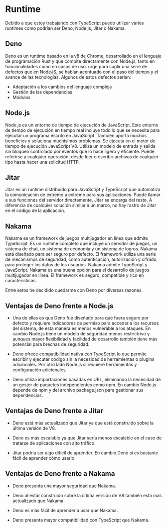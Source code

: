 # Runtime

Debido a que estoy trabajando con TypeScript puedo utilizar varios runtimes como podrían ser Deno, Node.js, Jitar o Nakama.

## Deno

Deno es un runtime basado en la v8 de Chrome, desarrollado en el lenguaje de programación Rust y que compite directamente con Node.js, tanto en funcionalidades como en casos de uso. urge para suplir una serie de defectos que en NodeJS, se habían acentuado con el paso del tiempo y el avance de las tecnologías. Algunos de estos defectos serían:
- Adaptación a los cambios del lenguaje compleja
- Gestión de las dependencias
- Módulos

## Node.js

Node.js es un entorno de tiempo de ejecución de JavaScript. Este entorno de tiempo de ejecución en tiempo real incluye todo lo que se necesita para ejecutar un programa escrito en JavaScript. También aporta muchos beneficios y soluciona muchísimos problemas. Se ejecuta en el motor de tiempo de ejecución JavaScript V8. Utiliza un modelo de entrada y salida sin bloqueo controlado por eventos que lo hace ligero y eficiente. Puede referirse a cualquier operación, desde leer o escribir archivos de cualquier tipo hasta hacer una solicitud HTTP. 

## Jitar

Jitar es un runtime distribuido para JavaScript y TypeScript que automatiza la comunicación de extremo a extremo para sus aplicaciones. Puede llamar a sus funciones del servidor directamente, Jitar se encarga del resto. A diferencia de cualquier solución similar a un marco, no hay rastro de Jitar en el código de la aplicación.

## Nakama

Nakama es un framework de juegos multijugador en línea que admite TypeScript. Es un runtime completo que incluye un servidor de juegos, un sistema de chat, un sistema de economía y un sistema de logros. Nakama está diseñado para ser seguro por defecto. El framework utiliza una serie de mecanismos de seguridad, como autenticación, autorización y cifrado, para proteger los datos de los usuarios. Nakama admite TypeScript y JavaScript. Nakama es una buena opción para el desarrollo de juegos multijugador en línea. El framework es seguro, compatible y rico en características.

Entre estos he decidido quedarme con Deno por diversas razones.

## Ventajas de Deno frente a Node.js

- Una de ellas es que Deno fue diseñado para que fuera seguro por defecto y requiere indicadores de permiso para acceder a los recursos del sistema, de esta manera es menos vulnerable a los ataques. En cambio Node.js tiene un modelo de seguridad menos restrictrivo y aunques mayor flexibilidad y facilidad de desarrollo también tiene más potencial para brechas de seguridad. 

- Deno ofrece compatibilidad nativa con TypeScript lo que permite escribir y ejecutar código sin la necesidad de herramientas o plugins adicionales. Por otro lado Node.js sí requiere herramientas y configuración adicionales.

- Deno utiliza importaciones basadas en URL, eliminando la necesidad de un gestor de paquetes independientes como npm. En cambio Node.js depende de npm y del archivo package.json para gestionar sus dependencias.

## Ventajas de Deno frente a Jitar

- Deno está más actualizado que Jitar ya que está construido sobre la última versión de V8.

- Deno es más escalable ya que Jitar sería menos escalable en el caso de tratarse de aplicaciones con alto tráfico.

- Jitar podría ser algo difícil de aprender. En cambio Deno sí es bastante fácil de aprender cómo usarlo.

## Ventajas de Deno frente a Nakama

- Deno presenta una mayor seguridad que Nakama.

- Deno al estar construido sobre la última versión de V8 también está más actualizado que Nakama.

- Deno es más fácil de aprender a usar que Nakama.

- Deno presenta mayor compatibilidad con TypeScript que Nakama.

